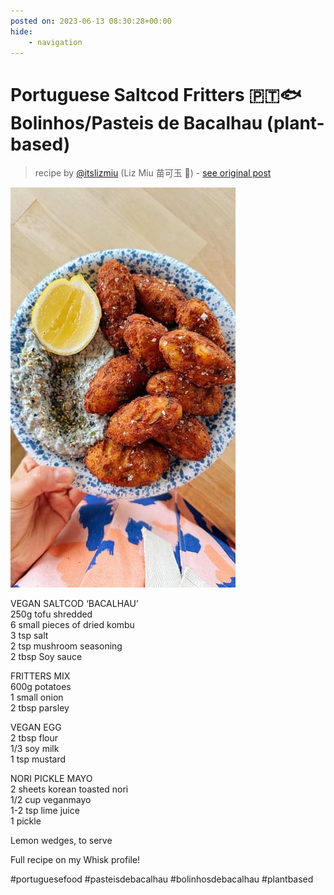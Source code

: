 ```yaml
---
posted on: 2023-06-13 08:30:28+00:00
hide:
    - navigation
---
```


# Portuguese Saltcod Fritters 🇵🇹🐟Bolinhos/Pasteis de Bacalhau (plant-based) 

> recipe by [@itslizmiu](https://www.instagram.com/itslizmiu/) 
(Liz Miu 苗可玉 🍐) - [see original post](https://instagram.com/p/CtbIOk3Jtxv)

![](../img/itslizmiu_13-06-2023_0806.png)

  
VEGAN SALTCOD ‘BACALHAU’  
250g tofu shredded   
6 small pieces of dried kombu  
3 tsp salt   
2 tsp mushroom seasoning  
2 tbsp Soy sauce  
  
FRITTERS MIX  
600g potatoes   
1 small onion  
2 tbsp parsley   
  
VEGAN EGG  
2 tbsp flour   
1/3 soy milk  
1 tsp mustard   
  
NORI PICKLE MAYO  
2 sheets korean toasted nori   
1/2 cup veganmayo  
1-2 tsp lime juice  
1 pickle  
  
Lemon wedges, to serve  
  
Full recipe on my Whisk profile!  
  
\#portuguesefood \#pasteisdebacalhau \#bolinhosdebacalhau \#plantbased   